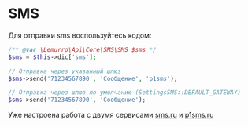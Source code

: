 # SMS
Для отправки sms воспользуйтесь кодом:
```php
/** @var \Lemurro\Api\Core\SMS\SMS $sms */
$sms = $this->dic['sms'];

// Отправка через указанный шлюз
$sms->send('71234567890', 'Сообщение', 'p1sms');

// Отправка через шлюз по умолчанию (SettingsSMS::DEFAULT_GATEWAY)
$sms->send('71234567890', 'Сообщение');
```

Уже настроена работа с двумя сервисами [sms.ru](http://sms.ru) и [p1sms.ru](http://p1sms.ru)